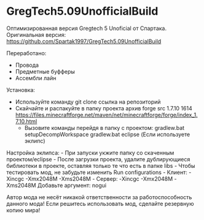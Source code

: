 # GregTech5.09UnofficialBuild

Оптимизированная версия Gregtech 5 Unoficial от Спартака.
Оригинальная версия: https://github.com/Spartak1997/GregTech5.09UnofficialBuild

Переработано:
- Провода
- Предметные буфферы
- Ассембли лайн

Установка:
- Используйте команду git clone ссылка на репозиторий
- Скайчайте и распакуйте в папку проекта архив forge src 1.7.10 1614 https://files.minecraftforge.net/maven/net/minecraftforge/forge/index_1.7.10.html
	- Вызовите команды перейдя в папку с проектом:
		gradlew.b﻿at setupDeco﻿mpWorks﻿pace
		﻿g﻿radlew.bat eclips﻿e (Если используете эклипс)

Настройка эклипса:
	- При запуски укжите папку со скаченным проектом/eclipse
	- После загрузки проекта, удалите дублирующиеся библиотеки в проекте, оставляя только те что есть в папке libs
	- Чтобы тестировать мод, не забудьте изменить Run configurations
		- Клиент: -Xincgc -Xmx2048M -Xms2048M
		- Сервер: -Xincgc -Xmx2048M -Xms2048M Добавьте аргумент: nogui
		
Автор мода не несёт никакой ответственности за работоспособность данного мода!
Если решитесь использовать мод, сделайте резервную копию мира!